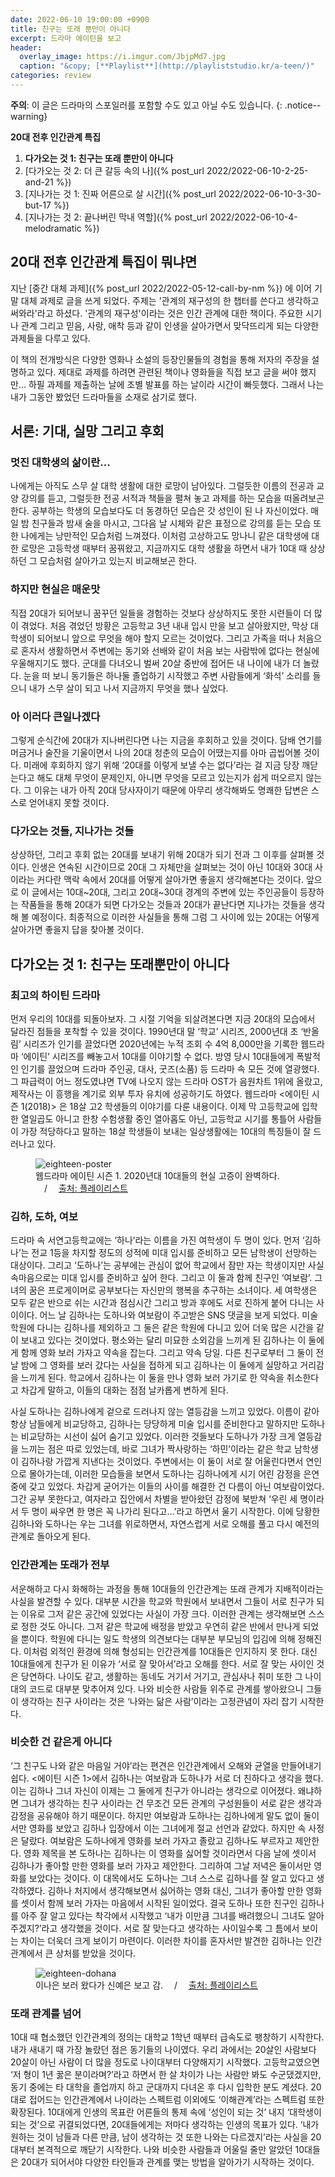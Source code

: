 ```yaml
---
date: 2022-06-10 19:00:00 +0900
title: 친구는 또래 뿐만이 아니다
excerpt: 드라마 에이틴을 보고
header:
  overlay_image: https://i.imgur.com/JbjpMd7.jpg
  caption: "&copy; [**Playlist**](http://playliststudio.kr/a-teen/)"
categories: review
---
```


**주의**: 이 글은 드라마의 스포일러를 포함할 수도 있고 아닐 수도 있습니다.
{: .notice--warning}

**20대 전후 인간관계 특집**

1. **다가오는 것 1: 친구는 또래 뿐만이 아니다**
1. [다가오는 것 2: 더 큰 갈등 속의 나]({% post_url 2022/2022-06-10-2-25-and-21 %})
1. [지나가는 것 1: 진짜 어른으로 살 시간]({% post_url 2022/2022-06-10-3-30-but-17 %})
1. [지나가는 것 2: 끝나버린 막내 역할]({% post_url 2022/2022-06-10-4-melodramatic %})

## 20대 전후 인간관계 특집이 뭐냐면

지난 [중간 대체 과제]({% post_url 2022/2022-05-12-call-by-nm %})
에 이어 기말 대체 과제로 글을 쓰게 되었다.
주제는 '관계의 재구성의 한 챕터를 쓴다고 생각하고 써와라'라고 하셨다.
'관계의 재구성'이라는 것은 인간 관계에 대한 책이다.
주요한 시기나 관계 그리고 믿음, 사랑, 애착 등과 같이
인생을 살아가면서 맞닥뜨리게 되는 다양한 과제들을 다루고 있다.

이 책의 전개방식은 다양한 영화나 소설의 등장인물들의 경험을 통해 저자의 주장을
설명하고 있다. 제대로 과제를 하려면 관련된 책이나 영화들을 직접 보고 글을 써야
했지만... 하필 과제를 제출하는 날에 조별 발표를 하는 날이라 시간이 빠듯했다.
그래서 나는 내가 그동안 봤었던 드라마들을 소재로 삼기로 했다.

## 서론: 기대, 실망 그리고 후회

### 멋진 대학생의 삶이란...

나에게는 아직도 스무 살 대학 생활에 대한 로망이 남아있다. 그럴듯한 이름의
전공과 교양 강의를 듣고, 그럴듯한 전공 서적과 책들을 펼쳐 놓고 과제를 하는
모습을 떠올려보곤 한다. 공부하는 학생의 모습보다도 더 동경하던 모습은 갓
성인이 된 나 자신이었다. 매일 밤 친구들과 밤새 술을 마시고, 그다음 날 시체와
같은 표정으로 강의를 듣는 모습 또한 나에게는 낭만적인 모습처럼 느껴졌다.
이처럼 고상하고도 망나니 같은 대학생에 대한 로망은 고등학생 때부터 꿈꿔왔고,
지금까지도 대학 생활을 하면서 내가 10대 때 상상하던 그 모습처럼 살아가고
있는지 비교해보곤 한다.

### 하지만 현실은 매운맛

직접 20대가 되어보니 꿈꾸던 일들을 경험하는 것보다 상상하지도 못한 시련들이 더
많이 겪었다. 처음 겪었던 방황은 고등학교 3년 내내 입시 만을 보고 살아왔지만,
막상 대학생이 되어보니 앞으로 무엇을 해야 할지 모르는 것이었다. 그리고 가족을
떠나 처음으로 혼자서 생활하면서 주변에는 동기와 선배와 같이 처음 보는 사람밖에
없다는 현실에 우울해지기도 했다. 군대를 다녀오니 벌써 20살 중반에 접어든 내
나이에 내가 더 놀랐다. 눈을 떠 보니 동기들은 하나둘 졸업하기 시작했고 주변
사람들에게 ‘화석’ 소리를 들으니 내가 스무 살이 되고 나서 지금까지 무엇을 했나
싶었다.

### 아 이러다 큰일나겠다

그렇게 순식간에 20대가 지나버린다면 나는 지금을 후회하고 있을 것이다. 담배
연기를 머금거나 술잔을 기울이면서 나의 20대 청춘의 모습이 어땠는지를 아마
곱씹어볼 것이다. 미래에 후회하지 않기 위해 ‘20대를 이렇게 보낼 수는 없다’라는
걸 지금 당장 깨닫는다고 해도 대체 무엇이 문제인지, 아니면 무엇을 모르고
있는지가 쉽게 떠오르지 않는다. 그 이유는 내가 아직 20대 당사자이기 때문에
아무리 생각해봐도 명쾌한 답변은 스스로 얻어내지 못할 것이다.

### 다가오는 것들, 지나가는 것들

상상하던, 그리고 후회 없는 20대를 보내기 위해 20대가 되기 전과 그 이후를
살펴볼 것이다. 인생은 연속된 시간이므로 20대 그 자체만을 살펴보는 것이 아닌
10대와 30대 사이라는 커다란 맥락 속에서 20대를 어떻게 살아가면 좋을지
생각해본다는 것이다. 앞으로 이 글에서는 10대~20대, 그리고 20대~30대 경계의
주변에 있는 주인공들이 등장하는 작품들을 통해 20대가 되면 다가오는 것들과
20대가 끝난다면 지나가는 것들을 생각해 볼 예정이다. 최종적으로 이러한 사실들을
통해 그럼 그 사이에 있는 20대는 어떻게 살아가면 좋을지 답을 찾아볼 것이다.

## 다가오는 것 1: 친구는 또래뿐만이 아니다

### 최고의 하이틴 드라마

먼저 우리의 10대를 되돌아보자. 그 시절 기억을 되살려본다면 지금 20대의
모습에서 달라진 점들을 포착할 수 있을 것이다. 1990년대 말 ‘학교’ 시리즈,
2000년대 초 ‘반올림’ 시리즈가 인기를 끌었다면 2020년에는 누적 조회 수 4억
8,000만을 기록한 웹드라마 ‘에이틴’ 시리즈를 빼놓고서 10대를 이야기할 수 없다.
방영 당시 10대들에게 폭발적인 인기를 끌었으며 드라마 주인공, 대사, 굿즈(소품)
등 드라마 속 모든 것에 열광했다. 그 파급력이 어느 정도였냐면 TV에 나오지 않는
드라마 OST가 음원차트 1위에 올랐고, 제작사는 이 흥행을 계기로 외부 투자 유치에
성공하기도 하였다. 웹드라마 <에이틴 시즌 1(2018)> 은 18살 고2 학생들의
이야기를 다룬 내용이다. 이제 막 고등학교에 입학한 열일곱도 아니고 한창
수험생활 중인 열아홉도 아닌, 고등학교 시기를 통틀어 사람들이 가장 적당하다고
말하는 18살 학생들이 보내는 일상생활에는 10대의 특징들이 잘 드러나고 있다.

<figure>
  <img src="https://i.imgur.com/I02vA3X.jpg"
       alt="eighteen-poster">
  <figcaption>
    웹드라마 에이틴 시즌 1. 2020년대 10대들의 현실 고증이 완벽하다.
    &emsp;/&emsp;
    <a href="http://playliststudio.kr/a-teen/">
      출처: 플레이리스트
    </a>
  </figcaption>
</figure>

### 김하, 도하, 여보

드라마 속 서연고등학교에는 ‘하나’라는 이름을 가진 여학생이 두 명이 있다. 먼저
‘김하나’는 전교 1등을 차지할 정도의 성적에 미대 입시를 준비하고 모든 남학생이
선망하는 대상이다. 그리고 ‘도하나’는 공부에는 관심이 없어 학교에서 잠만 자는
학생이지만 사실 속마음으로는 미대 입시를 준비하고 싶어 한다. 그리고 이 둘과
함께 친구인 ‘여보람’. 그녀의 꿈은 프로게이머로 공부보다는 자신만의 행복을
추구하는 소녀이다. 세 여학생은 모두 같은 반으로 쉬는 시간과 점심시간 그리고
방과 후에도 서로 진하게 붙어 다니는 사이이다. 어느 날 김하나는 도하나와
여보람이 주고받은 SNS 댓글을 보게 되었다. 미술학원에 다니는 김하나를 제외하고
그 둘은 같은 학원에 다니고 있어 더욱 많은 시간을 같이 보내고 있다는 것이었다.
평소와는 달리 미묘한 소외감을 느끼게 된 김하나는 이 둘에게 함께 영화 보러
가자고 약속을 잡는다. 그리고 약속 당일. 다른 친구로부터 그 둘이 전날 밤에 그
영화를 보러 갔다는 사실을 접하게 되고 김하나는 이 둘에게 실망하고 거리감을
느끼게 된다. 학교에서 김하나는 이 둘을 만나 영화 보러 가기로 한 약속을
취소한다고 차갑게 말하고, 이들의 대화는 점점 날카롭게 변하게 된다.

사실 도하나는 김하나에게 겉으로 드러나지 않는 열등감을 느끼고 있었다. 이름이
같아 항상 남들에게 비교당하고, 김하나는 당당하게 미술 입시를 준비한다고
말하지만 도하나는 비교당하는 시선이 싫어 숨기고 있었다. 이러한 것들보다
도하나가 가장 크게 열등감을 느끼는 점은 따로 있었는데, 바로 그녀가 짝사랑하는
‘하민’이라는 같은 학교 남학생이 김하나랑 가깝게 지낸다는 것이었다. 주변에서는
이 둘이 서로 잘 어울린다면서 연인으로 몰아가는데, 이러한 모습들을 보면서
도하나는 김하나에게 시기 어린 감정을 은연중에 갖고 있었다. 차갑게 굳어가는
이들의 사이를 해결한 건 다름이 아닌 여보람이었다. 그간 공부 못한다고, 여자라고
집안에서 차별을 받아왔던 감정에 북받쳐 ‘우린 세 명이라서 두 명이 싸우면 한
명은 꼭 나가리 된다고…’라고 하면서 울기 시작한다. 이에 당황한 김하나와
도하나는 우는 그녀를 위로하면서, 자연스럽게 서로 오해를 풀고 다시 예전의
관계로 돌아오게 된다.

### 인간관계는 또래가 전부

서운해하고 다시 화해하는 과정을 통해 10대들의 인간관계는 또래 관계가
지배적이라는 사실을 발견할 수 있다. 대부분 시간을 학교와 학원에서 보내면서
그들이 서로 친구가 되는 이유로 그저 같은 공간에 있었다는 사실이 가장 크다.
이러한 관계는 생각해보면 스스로 정한 것도 아니다. 그저 같은 학교에 배정을
받았고 우연히 같은 반에서 만나게 되었을 뿐이다. 학원에 다니는 일도 학생의
의견보다는 대부분 부모님의 입김에 의해 정해진다. 이처럼 외적인 환경에 의해
형성되는 인간관계를 10대들은 인지하지 못 한다. 대신 10대들에게 친구가 된
이유가 ‘서로 잘 맞아서’라고 오해를 한다. 서로 잘 맞는 사이인 것은 당연하다.
나이도 같고, 생활하는 동네도 거기서 거기고, 관심사나 취미 또한 그 나이대의
코드로 대부분 맞추어져 있다. 나와 비슷한 사람들 위주로 관계를 쌓아왔으니
그들이 생각하는 친구 사이라는 것은 ‘나와는 닮은 사람’이라는 고정관념이 자리
잡기 시작한다.

### 비슷한 건 같은게 아니다

‘그 친구도 나와 같은 마음일 거야’라는 편견은 인간관계에서 오해와 균열을
만들어내기 쉽다. <에이틴 시즌 1>에서 김하나는 여보람과 도하나가 서로 더
친하다고 생각을 했다. 이는 김하나 그녀 자신이 이제는 그 둘에게 친구가 아니라는
생각으로 이어졌다. 왜냐하면 그녀가 생각하는 친구 사이라는 건 무조건 모든
관계의 구성원들이 서로 같은 생각과 감정을 공유해야 하기 때문이다. 하지만
여보람과 도하나는 김하나에게 말도 없이 둘이서만 영화를 보았고 김하나 입장에서
이는 그녀에게 절교 선언과 같았다. 하지만 속 사정은 달랐다. 여보람은 도하나에게
영화를 보러 가자고 졸랐고 김하나도 부르자고 제안한다. 영화 제목을 본 도하나는
김하나는 이 영화를 싫어할 것이라면서 다음 날에 셋이서 김하나가 좋아할 만한
영화를 보러 가자고 제안한다. 그리하여 그날 저녁은 둘이서만 영화를 보았다는
것이다. 이 대목에서도 도하나는 그녀 스스로 김하나를 잘 알고 있다고 생각하였다.
김하나 처지에서 생각해보면서 싫어하는 영화 대신, 그녀가 좋아할 만한 영화를
셋이서 함께 보러 가자는 마음에서 시작된 일이었다. 결국 도하나 또한 친구인
김하나를 아주 잘 알고 있다는 착각에서 시작했고 ‘내가 이만큼 그녀를 배려했으니
그녀도 알아주겠지?’라고 생각했을 것이다. 서로 잘 맞는다고 생각하는 사이일수록
그 틈에서 보이는 차이는 더욱더 크게 보이기 마련이다. 이러한 차이를 혼자서만
발견한 김하나는 인간관계에서 큰 상처를 받았을 것이다.

<figure>
<img src="https://i.imgur.com/xcuAjlv.jpg"
       alt="eighteen-dohana">
  <figcaption>
    이나은 보러 왔다가 신예은 보고 감.
    &emsp;/&emsp;
    <a href="http://playliststudio.kr/a-teen/">
      출처: 플레이리스트
    </a>
  </figcaption>
</figure>

### 또래 관계를 넘어

10대 때 협소했던 인간관계의 정의는 대학교 1학년 때부터 급속도로 팽창하기
시작한다. 내가 새내기 때 가장 놀랐던 점은 동기들의 나이였다. 우리 과에서는
20살인 사람보다 20살이 아닌 사람이 더 많을 정도로 나이대부터 다양해지기
시작했다. 고등학교였으면 ‘저 형이 1년 꿇은 분이라며?’라고 하면서 한 살 차이가
나는 사람만 봐도 수군댔겠지만, 동기 중에는 타 대학을 졸업까지 하고 군대까지
다녀온 후 다시 입학한 분도 계셨다. 20대로 접어드는 인간관계에서 나이라는
스펙트럼 이외에도 ‘이해관계’라는 스펙트럼 또한 확장된다. 10대에게 인생의
목표란 어른들의 통제 속에 ‘성인이 되는 것’ 내지 ‘대학생이 되는 것’으로
귀결되었다면, 20대들에게는 저마다 생각하는 인생의 목표가 있다. ‘내가 원하는
것이 남들과 다른 만큼, 남이 생각하는 것 또한 나와는 다르겠지’라는 사실을
20대부터 본격적으로 깨닫기 시작한다. 나와 비슷한 사람들과 어울릴 줄만 알았던
10대들은 20대가 되어서야 다양한 타인들과 관계를 맺는 방법을 알아가기 시작하는
것이다.
